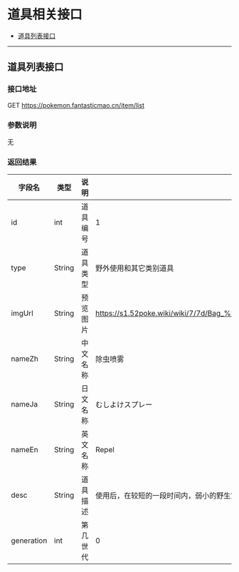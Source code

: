 # 道具相关接口

- [道具列表接口](#道具列表接口)

---

## 道具列表接口

### 接口地址

GET https://pokemon.fantasticmao.cn/item/list

### 参数说明

无

### 返回结果

字段名 | 类型 | 说明 | 示例
--- | --- | --- | ---
id | int | 道具编号 | 1
type | String | 道具类型 | 野外使用和其它类别道具
imgUrl | String | 预览图片 | https://s1.52poke.wiki/wiki/7/7d/Bag_%E9%99%A4%E8%99%AB%E5%96%B7%E9%9B%BE_Sprite.png
nameZh | String | 中文名称 | 除虫喷雾
nameJa | String | 日文名称 | むしよけスプレー
nameEn | String | 英文名称 | Repel
desc | String | 道具描述 | 使用后，在较短的一段时间内，弱小的野生宝可梦将完全不会出现。
generation | int | 第几世代 | 0